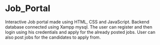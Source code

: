 # Job_Portal
Interactive Job portal made using HTML, CSS and JavaScript. Backend database connected using Xampp mysql. The user can register and then login using his credentials and apply for the already posted jobs. User can also post jobs for the candidates to apply from.
